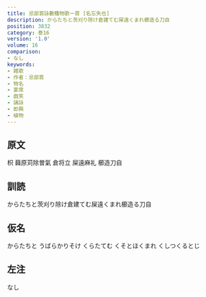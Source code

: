 ```yaml
---
title: 忌部首詠數種物歌一首 [名忘失也]
description: からたちと茨刈り除け倉建てむ屎遠くまれ櫛造る刀自
position: 3832
category: 巻16
version: '1.0'
volume: 16
comparison:
- なし
keywords:
- 雑歌
- 作者：忌部首
- 物名
- 宴席
- 戯笑
- 誦詠
- 即興
- 植物
---
```


## 原文

枳 蕀原苅除曽氣 倉将立 屎遠麻礼 櫛造刀自

## 訓読

からたちと茨刈り除け倉建てむ屎遠くまれ櫛造る刀自

## 仮名

からたちと うばらかりそけ くらたてむ くそとほくまれ くしつくるとじ

## 左注

なし
